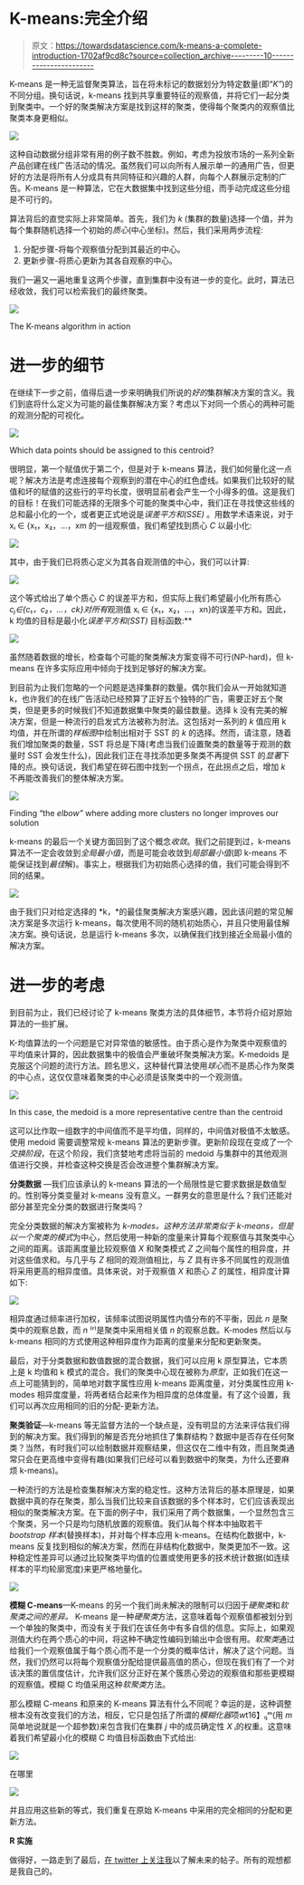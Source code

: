 # K-means:完全介绍

> 原文：<https://towardsdatascience.com/k-means-a-complete-introduction-1702af9cd8c?source=collection_archive---------10----------------------->

K-means 是一种无监督聚类算法，旨在将未标记的数据划分为特定数量(即“*K”*)的不同分组。换句话说，k-means 找到共享重要特征的观察值，并将它们一起分类到聚类中。一个好的聚类解决方案是找到这样的聚类，使得每个聚类内的观察值比聚类本身更相似。

![](img/6c9f2377f83fb651fd288fa62f9d632c.png)

这种自动数据分组非常有用的例子数不胜数。例如，考虑为投放市场的一系列全新产品创建在线广告活动的情况。虽然我们可以向所有人展示单一的通用广告，但更好的方法是将所有人分成具有共同特征和兴趣的人群，向每个人群展示定制的广告。K-means 是一种算法，它在大数据集中找到这些分组，而手动完成这些分组是不可行的。

算法背后的直觉实际上非常简单。首先，我们为 *k* (集群的数量)选择一个值，并为每个集群随机选择一个初始的*质心*(中心坐标)。然后，我们采用两步流程:

1.  分配步骤-将每个观察值分配到其最近的中心。
2.  更新步骤-将质心更新为其各自观察的中心。

我们一遍又一遍地重复这两个步骤，直到集群中没有进一步的变化。此时，算法已经收敛，我们可以检索我们的最终聚类。

![](img/0a666621bdcca26dcd265c1d50def39e.png)

The K-means algorithm in action

# 进一步的细节

在继续下一步之前，值得后退一步来明确我们所说的*好的*集群解决方案的含义。我们到底将什么定义为可能的最佳集群解决方案？考虑以下对同一个质心的两种可能的观测分配的可视化。

![](img/b74fa0f1d93356acf0e4fa44fdaefd24.png)

Which data points should be assigned to this centroid?

很明显，第一个赋值优于第二个，但是对于 k-means 算法，我们如何量化这一点呢？解决方法是考虑连接每个观察到的潜在中心的红色虚线。如果我们比较好的赋值和坏的赋值的这些行的平均长度，很明显前者会产生一个小得多的值。这是我们的目标！在我们可能选择的无限多个可能的聚类中心中，我们正在寻找使这些线的总和最小化的一个，或者更正式地说是*误差平方和(SSE)* 。用数学术语来说，对于 xᵢ ∈ {x₁，x₂，…，xm 的一组观察值，我们希望找到质心 *C* 以最小化:

![](img/3e7726be722f32e4a449883eacb108ae.png)

其中，由于我们已将质心定义为其各自观测值的中心，我们可以计算:

![](img/15ad594f6a48dc298ca49a94d9601afe.png)

这个等式给出了单个质心 *C* 的误差平方和，但实际上我们希望最小化所有质心*cⱼ∈{c₁，c₂，…，ck}对所有*观测值 xᵢ ∈ {x₁，x₂，…，xn}的误差平方和。因此，k 均值的目标是最小化*误差平方和(SST)* 目标函数:**

![](img/04ae4c9b9cccbbaf581badeaff88e4fb.png)

虽然随着数据的增长，检查每个可能的聚类解决方案变得不可行(NP-hard)，但 k-means 在许多实际应用中倾向于找到足够好的解决方案。

到目前为止我们忽略的一个问题是选择集群的数量。偶尔我们会从一开始就知道 k，也许我们的在线广告活动已经预算了正好五个独特的广告，需要正好五个聚类，但是更多的时候我们不知道数据集中聚类的最佳数量。选择 k 没有完美的解决方案，但是一种流行的启发式方法被称为肘法。这包括对一系列的 *k* 值应用 k 均值，并在所谓的*样板图*中绘制出相对于 SST 的 *k* 的选择。然而，请注意，随着我们增加聚类的数量，SST 将总是下降(考虑当我们设置聚类的数量等于观测的数量时 SST 会发生什么)，因此我们正在寻找添加更多聚类不再提供 SST 的*显著*下降的点。换句话说，我们希望在碎石图中找到一个拐点，在此拐点之后，增加 *k* 不再能改善我们的整体解决方案。

![](img/93ae1599e03d83c4baaf6039de3b57f6.png)

Finding “the *elbow”* where adding more clusters no longer improves our solution

k-means 的最后一个关键方面回到了这个概念*收敛*。我们之前提到过，k-means 算法不一定会收敛到*全局最小值*，而是可能会收敛到*局部最小值*(即 k-means 不能保证找到*最佳*解)。事实上，根据我们为初始质心选择的值，我们可能会得到不同的结果。

![](img/fa0e75e644e4540aa795ca1579d1bd8d.png)

由于我们只对给定选择的 *k，*的最佳聚类解决方案感兴趣，因此该问题的常见解决方案是多次运行 k-means，每次使用不同的随机初始质心，并且只使用最佳解决方案。换句话说，总是运行 k-means 多次，以确保我们找到接近全局最小值的解决方案。

# 进一步的考虑

到目前为止，我们已经讨论了 k-means 聚类方法的具体细节，本节将介绍对原始算法的一些扩展。

K-均值算法的一个问题是它对异常值的敏感性。由于质心是作为聚类中观察值的平均值来计算的，因此数据集中的极值会严重破坏聚类解决方案。K-medoids 是克服这个问题的流行方法。顾名思义，这种替代算法使用*球心*而不是质心作为聚类的中心点，这仅仅意味着聚类的中心必须是该聚类中的一个观测值。

![](img/481bad75720a51a60d1e21cd310d25b5.png)

In this case, the medoid is a more representative centre than the centroid

这可以比作取一组数字的中间值而不是平均值，同样的，中间值对极值不太敏感。使用 medoid 需要调整常规 k-means 算法的更新步骤。更新阶段现在变成了一个*交换阶段*，在这个阶段，我们贪婪地考虑将当前的 medoid 与集群中的其他观测值进行交换，并检查这种交换是否会改进整个集群解决方案。

**分类数据** —我们应该承认的 k-means 算法的一个局限性是它要求数据是数值型的。性别等分类变量对 k-means 没有意义。一群男女的意思是什么？我们还能对部分甚至完全分类的数据进行聚类吗？

完全分类数据的解决方案被称为 *k-modes。*这种方法非常类似于 k-means，但是以一个聚类的*模式*为中心，然后使用一种新的度量来计算每个观察值与其聚类中心之间的距离。该距离度量比较观察值 *X* 和聚类模式 *Z* 之间每个属性的相异度，并对这些值求和。与几乎与 *Z* 相同的观测值相比，与 *Z* 具有许多不同属性的观测值将采用更高的相异度值。具体来说，对于观察值 *X* 和质心 *Z* 的属性，相异度计算如下:

![](img/a96907c6dfcd58356b1c5a90b2bc6010.png)

相异度通过频率进行加权，该频率试图说明属性内值分布的不平衡，因此 *n* 是聚类中的观察总数，而 *n* ⁽ʳ⁾是聚类中采用相关值 *n* 的观察总数。K-modes 然后以与 k-means 相同的方式使用这种相异度作为距离的度量来分配和更新聚类。

最后，对于分类数据和数值数据的混合数据，我们可以应用 k 原型算法，它本质上是 k 均值和 k 模式的混合。我们的聚类中心现在被称为*原型*，正如我们在这一点上可能猜到的，简单地对数字属性应用 k-means 距离度量，对分类属性应用 k-modes 相异度度量，将两者结合起来作为相异度的总体度量。有了这个设置，我们可以再次应用相同的旧的分配-更新方法。

**聚类验证**—k-means 等无监督方法的一个缺点是，没有明显的方法来评估我们得到的解决方案。我们得到的解是否充分地抓住了集群结构？数据中是否存在任何聚类？当然，有时我们可以绘制数据并观察结果，但这仅在二维中有效，而且聚类通常只会在更高维中变得有趣(如果我们已经可以看到数据中的聚类，为什么还要麻烦 k-means)。

一种流行的方法是检查集群解决方案的稳定性。这种方法背后的基本原理是，如果数据中真的存在聚类，那么当我们比较来自该数据的多个样本时，它们应该表现出相似的聚类解决方案。在下面的例子中，我们采用了两个数据集，一个显然包含三个聚类，另一个只是均匀随机放置的观察值。我们从每个样本中抽取若干 *bootstrap 样本*(替换样本)，并对每个样本应用 k-means。在结构化数据中，k-means 反复找到相似的解决方案，然而在非结构化数据中，聚类更加不一致。这种稳定性差异可以通过比较聚类平均值的位置或使用更多的技术统计数据(如连续样本的平均轮廓宽度)来更严格地量化。

![](img/5a5caa75144f06c662937b2675c63dd6.png)

**模糊 C-means**—K-means 的另一个我们尚未解决的限制可以归因于*硬聚类*和*软聚类之间的差异。* K-means 是一种*硬聚类*方法，这意味着每个观察值都被划分到一个单独的聚类中，而没有关于我们在该任务中有多自信的信息。实际上，如果观测值大约在两个质心的中间，将这种不确定性编码到输出中会很有用。*软聚类*通过给我们一个观察值属于每个质心而不是一个分类的概率估计，解决了这个问题。当然，我们仍然可以将每个观察值分配给提供最高值的质心，但现在我们有了一个对该决策的置信度估计，允许我们区分正好在某个簇质心旁边的观察值和那些更模糊的观察值。模糊 C 均值采用这种*软聚类*方法。

那么模糊 C-means 和原来的 K-means 算法有什么不同呢？幸运的是，这种调整根本没有改变我们的方法，相反，它只是包括了所谓的*模糊化器*项*w*t16】ᵢⱼᵐ(用 *m* 简单地说就是一个超参数)来包含我们在集群 *j* 中的成员确定性 *X* ᵢ的权重。这意味着我们希望最小化的模糊 C 均值目标函数由下式给出:

![](img/7b9e7ad293790130fac7d851edbfc3c8.png)

在哪里

![](img/372758c45b253ad1578b12c8f770e17a.png)

并且应用这些新的等式，我们重复在原始 K-means 中采用的完全相同的分配和更新方法。

**R 实施**

做得好，一路走到了最后，[在 twitter 上关注我](https://twitter.com/Jeffaresalan)以了解未来的帖子。所有的观想都是我自己的。